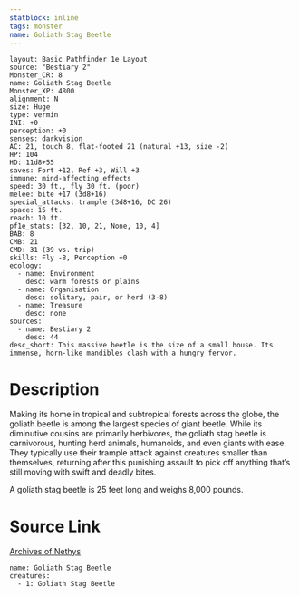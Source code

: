 ```yaml
---
statblock: inline
tags: monster
name: Goliath Stag Beetle
---
```

```statblock
layout: Basic Pathfinder 1e Layout
source: "Bestiary 2"
Monster_CR: 8
name: Goliath Stag Beetle
Monster_XP: 4800
alignment: N
size: Huge
type: vermin
INI: +0
perception: +0
senses: darkvision
AC: 21, touch 8, flat-footed 21 (natural +13, size -2)
HP: 104
HD: 11d8+55
saves: Fort +12, Ref +3, Will +3
immune: mind-affecting effects
speed: 30 ft., fly 30 ft. (poor)
melee: bite +17 (3d8+16)
special_attacks: trample (3d8+16, DC 26)
space: 15 ft.
reach: 10 ft.
pf1e_stats: [32, 10, 21, None, 10, 4]
BAB: 8
CMB: 21
CMD: 31 (39 vs. trip)
skills: Fly -8, Perception +0
ecology:
  - name: Environment
    desc: warm forests or plains
  - name: Organisation
    desc: solitary, pair, or herd (3-8)
  - name: Treasure
    desc: none
sources:
  - name: Bestiary 2
    desc: 44
desc_short: This massive beetle is the size of a small house. Its immense, horn-like mandibles clash with a hungry fervor. 
```
# Description
Making its home in tropical and subtropical forests across the globe, the goliath beetle is among the largest species of giant beetle. While its diminutive cousins are primarily herbivores, the goliath stag beetle is carnivorous, hunting herd animals, humanoids, and even giants with ease. They typically use their trample attack against creatures smaller than themselves, returning after this punishing assault to pick off anything that’s still moving with swift and deadly bites. 

A goliath stag beetle is 25 feet long and weighs 8,000 pounds.
# Source Link
[Archives of Nethys](https://aonprd.com/MonsterDisplay.aspx?ItemName=Goliath%20Stag%20Beetle)
```encounter-table
name: Goliath Stag Beetle
creatures:
  - 1: Goliath Stag Beetle
```

